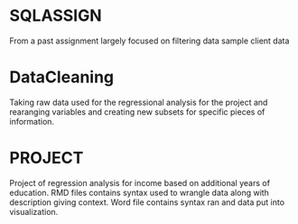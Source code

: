 # SQLASSIGN
From a past assignment largely focused on filtering data sample client data

# DataCleaning
Taking raw data used for the regressional analysis for the project and rearanging variables and creating new subsets for specific pieces of information.

# PROJECT
Project of regression analysis for income based on additional years of education.
RMD files contains syntax used to wrangle data along with description giving context.
Word file contains syntax ran and data put into visualization.
